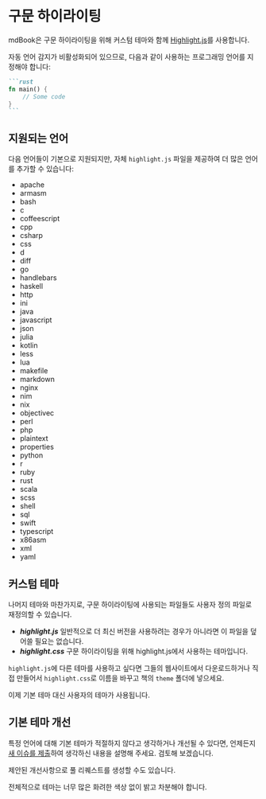 # 구문 하이라이팅

mdBook은 구문 하이라이팅을 위해 커스텀 테마와 함께 [Highlight.js](https://highlightjs.org)를 사용합니다.

자동 언어 감지가 비활성화되어 있으므로, 다음과 같이 사용하는 프로그래밍 언어를 지정해야 합니다:

~~~markdown
```rust
fn main() {
    // Some code
}
```
~~~

## 지원되는 언어

다음 언어들이 기본으로 지원되지만, 자체 `highlight.js` 파일을 제공하여 더 많은 언어를 추가할 수 있습니다:

- apache
- armasm
- bash
- c
- coffeescript
- cpp
- csharp
- css
- d
- diff
- go
- handlebars
- haskell
- http
- ini
- java
- javascript
- json
- julia
- kotlin
- less
- lua
- makefile
- markdown
- nginx
- nim
- nix
- objectivec
- perl
- php
- plaintext
- properties
- python
- r
- ruby
- rust
- scala
- scss
- shell
- sql
- swift
- typescript
- x86asm
- xml
- yaml

## 커스텀 테마
나머지 테마와 마찬가지로, 구문 하이라이팅에 사용되는 파일들도 사용자 정의 파일로 재정의할 수 있습니다.

- ***highlight.js*** 일반적으로 더 최신 버전을 사용하려는 경우가 아니라면 이 파일을 덮어쓸 필요는 없습니다.
- ***highlight.css*** 구문 하이라이팅을 위해 highlight.js에서 사용하는 테마입니다.

`highlight.js`에 다른 테마를 사용하고 싶다면 그들의 웹사이트에서 다운로드하거나 직접 만들어서 `highlight.css`로 이름을 바꾸고 책의 `theme` 폴더에 넣으세요.

이제 기본 테마 대신 사용자의 테마가 사용됩니다.

## 기본 테마 개선

특정 언어에 대해 기본 테마가 적절하지 않다고 생각하거나 개선될 수 있다면, 언제든지 [새 이슈를 제출](https://github.com/rust-lang/mdBook/issues)하여 생각하신 내용을 설명해 주세요. 검토해 보겠습니다.

제안된 개선사항으로 풀 리퀘스트를 생성할 수도 있습니다.

전체적으로 테마는 너무 많은 화려한 색상 없이 밝고 차분해야 합니다.

